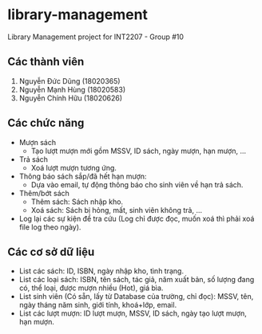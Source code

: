 # library-management
Library Management project for INT2207 - Group #10

## Các thành viên
1. Nguyễn Đức Dũng (18020365)
1. Nguyễn Mạnh Hùng (18020583)
1. Nguyễn Chính Hữu (18020626)

## Các chức năng
* Mượn sách
  * Tạo lượt mượn mới gồm MSSV, ID sách, ngày mượn, hạn mượn, ...
* Trả sách
  * Xoá lượt mượn tương ứng.
* Thông báo sách sắp/đã hết hạn mượn:
  * Dựa vào email, tự động thông báo cho sinh viên về hạn trả sách.
* Thêm/bớt sách
  * Thêm sách: Sách nhập kho.
  * Xoá sách: Sách bị hỏng, mất, sinh viên không trả, ...
* Log lại các sự kiện để tra cứu (Log chỉ được đọc, muốn xoá thì phải xoá file log theo ngày).

## Các cơ sở dữ liệu
* List các sách: ID, ISBN, ngày nhập kho, tình trạng.
* List các loại sách: ISBN, tên sách, tác giả, năm xuất bản, số lượng đang có, thể loại, được mượn nhiều (Hot), giá bìa.
* List sinh viên (Có sẵn, lấy từ Database của trường, chỉ đọc): MSSV, tên, ngày tháng năm sinh, giới tính, khoá+lớp, email.
* List các lượt mượn: ID lượt mượn, MSSV, ID sách, ngày tạo lượt mượn, hạn mượn.